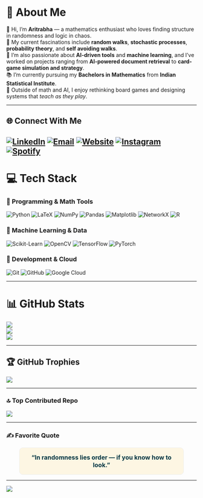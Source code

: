 # 💫 About Me

👋 Hi, I’m **Aritrabha** — a mathematics enthusiast who loves finding structure in randomness and logic in chaos.  
🎲 My current fascinations include **random walks**, **stochastic processes**, **probability theory**, and **self avoiding walks**.  
🧠 I’m also passionate about **AI-driven tools** and **machine learning**, and I’ve worked on projects ranging from **AI-powered document retrieval** to **card-game simulation and strategy**.  
📚 I’m currently pursuing my **Bachelors in Mathematics** from **Indian Statistical Institute**.  
🎨 Outside of math and AI, I enjoy rethinking board games and designing systems that *teach as they play*.  

---

## 🌐 Connect With Me

[![LinkedIn](https://img.shields.io/badge/LinkedIn-%230077B5.svg?logo=linkedin&logoColor=white)](https://www.linkedin.com/in/aritrabha-majumdar-706a7a215/)
[![Email](https://img.shields.io/badge/Email-D14836?logo=gmail&logoColor=white)](mailto:aritrabhamajumdar.math@gmail.com)
[![Website](https://img.shields.io/badge/Website-%23000000.svg?logo=About.me&logoColor=white)](https://paulpseudoman.github.io)
[![Instagram](https://img.shields.io/badge/Instagram-%23E4405F.svg?logo=Instagram&logoColor=white)](https://instagram.com/paul_pseudoman)
[![Spotify](https://img.shields.io/badge/Spotify-%231DB954.svg?logo=spotify&logoColor=white)](https://open.spotify.com/user/31ws43q7vgyacltmmickqvoeodi4?si=_n7tG0rAQp2BtqC94ZNmjw&nd=1&dlsi=0ab860202f744b44)
---

# 💻 Tech Stack

### 🧩 Programming & Math Tools
![Python](https://img.shields.io/badge/python-3670A0?style=for-the-badge&logo=python&logoColor=ffdd54)
![LaTeX](https://img.shields.io/badge/latex-%23008080.svg?style=for-the-badge&logo=latex&logoColor=white)
![NumPy](https://img.shields.io/badge/numpy-%23013243.svg?style=for-the-badge&logo=numpy&logoColor=white)
![Pandas](https://img.shields.io/badge/pandas-%23150458.svg?style=for-the-badge&logo=pandas&logoColor=white)
![Matplotlib](https://img.shields.io/badge/Matplotlib-%23ffffff.svg?style=for-the-badge&logo=Matplotlib&logoColor=black)
![NetworkX](https://img.shields.io/badge/NetworkX-%2300BFFF.svg?style=for-the-badge&logo=python&logoColor=white)
![R](https://img.shields.io/badge/r-%23276DC3.svg?style=for-the-badge&logo=r&logoColor=white)

### 🧠 Machine Learning & Data
![Scikit-Learn](https://img.shields.io/badge/scikit--learn-%23F7931E.svg?style=for-the-badge&logo=scikit-learn&logoColor=white)
![OpenCV](https://img.shields.io/badge/opencv-%23white.svg?style=for-the-badge&logo=opencv&logoColor=white)
![TensorFlow](https://img.shields.io/badge/TensorFlow-%23FF6F00.svg?style=for-the-badge&logo=tensorflow&logoColor=white)
![PyTorch](https://img.shields.io/badge/PyTorch-%23EE4C2C.svg?style=for-the-badge&logo=pytorch&logoColor=white)

### 🧰 Development & Cloud
![Git](https://img.shields.io/badge/git-%23F05033.svg?style=for-the-badge&logo=git&logoColor=white)
![GitHub](https://img.shields.io/badge/github-%23121011.svg?style=for-the-badge&logo=github&logoColor=white)
![Google Cloud](https://img.shields.io/badge/GoogleCloud-%234285F4.svg?style=for-the-badge&logo=google-cloud&logoColor=white)

---

# 📊 GitHub Stats

![](https://github-readme-stats.vercel.app/api?username=paulpseudoman&theme=solarized-light&hide_border=false&include_all_commits=true&count_private=true)<br/>
![](https://nirzak-streak-stats.vercel.app/?user=paulpseudoman&theme=solarized-light&hide_border=false)<br/>
![](https://github-readme-stats.vercel.app/api/top-langs/?username=paulpseudoman&theme=solarized-light&hide_border=false&layout=compact)

---

## 🏆 GitHub Trophies

![](https://github-profile-trophy.vercel.app/?username=paulpseudoman&theme=gruvbox_light&no-frame=false&no-bg=false&margin-w=4)

---

### 🔝 Top Contributed Repo

![](https://github-contributor-stats.vercel.app/api?username=paulpseudoman&limit=5&theme=gruvbox_light&combine_all_yearly_contributions=true)

---

### ✍️ Favorite Quote

<div align="center" style="background-color:#fdf6e3; padding: 15px; border-radius: 10px; font-weight: bold; color:#073642; font-size: 16px; border: 1px solid #eee; width: 80%; margin:auto;">
<b>“In randomness lies order — if you know how to look.”</b>
</div>


---

[![](https://visitcount.itsvg.in/api?id=paulpseudoman&icon=0&color=0)](https://visitcount.itsvg.in)

<!-- Crafted with curiosity and coffee by Aritrabha -->
